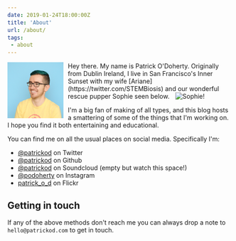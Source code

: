 ```yaml
--- 
date: 2019-01-24T18:00:00Z
title: 'About'
url: /about/
tags:
 - about
---
```


<img style="float: left; width: 25%; padding-right: 10px;" src="/images/about/me.png" alt="Patrick O'Doherty"/>
Hey there. My name is Patrick O'Doherty. Originally from Dublin Ireland, I live in San Francisco's Inner Sunset with my wife [Ariane](https://twitter.com/STEMBiosis) and our wonderful rescue pupper Sophie seen below. <img style="float: right; width: 25%; padding-left: 10px;" src="/images/about/sophie.jpg" alt="Sophie!"/><br/> 

I'm a big fan of making of all types, and this blog hosts a smattering of some of the things that I'm working on. I hope you find it both entertaining and educational. 

You can find me on all the usual places on social media. Specifically I'm: 

  * [@patrickod](https://twitter.com/patrickod) on Twitter
  * [@patrickod](https://github.com/patrickod) on Github
  * [@patrickod](https://soundcloud.com/patrickod) on Soundcloud (empty but watch this space!)
  * [@podoherty](https://instagramu.com/podoherty) on Instagram
  * [patrick_o_d](https://flickr.com/photos/patrick_o_d) on Flickr
  
## Getting in touch

If any of the above methods don't reach me you can always drop a note to `hello@patrickod.com` to get in touch.
